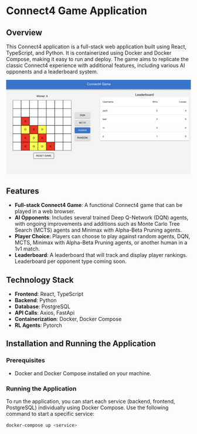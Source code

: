 # Connect4 Game Application

## Overview
This Connect4 application is a full-stack web application built using React, TypeScript, and Python. It is containerized using Docker and Docker Compose, making it easy to run and deploy. The game aims to replicate the classic Connect4 experience with additional features, including various AI opponents and a leaderboard system.

![Connect4 Game Screenshot](assets/pictures/connect4.png)

## Features
- **Full-stack Connect4 Game**: A functional Connect4 game that can be played in a web browser.
- **AI Opponents**: Includes several trained Deep Q-Network (DQN) agents, with ongoing improvements and additions such as Monte Carlo Tree Search (MCTS) agents and Minimax with Alpha-Beta Pruning agents.
- **Player Choice**: Players can choose to play against random agents, DQN, MCTS, Minimax with Alpha-Beta Pruning agents, or another human in a 1v1 match.
- **Leaderboard**: A leaderboard that will track and display player rankings. Leaderboard per opponent type coming soon.

## Technology Stack
- **Frontend**: React, TypeScript
- **Backend**: Python
- **Database**: PostgreSQL
- **API Calls**: Axios, FastApi
- **Containerization**: Docker, Docker Compose
- **RL Agents**: Pytorch

## Installation and Running the Application

### Prerequisites
- Docker and Docker Compose installed on your machine.

### Running the Application
To run the application, you can start each service (backend, frontend, PostgreSQL) individually using Docker Compose. Use the following command to start a specific service:

```bash
docker-compose up <service>
